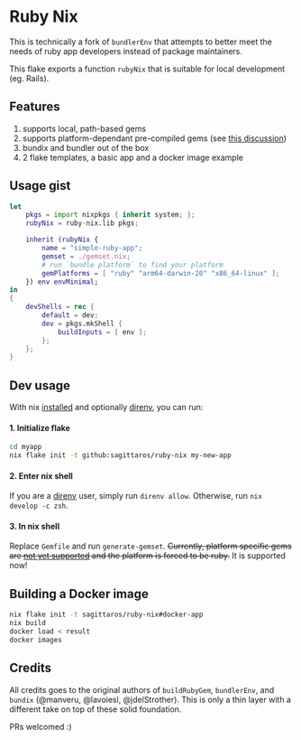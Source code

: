 # Ruby Nix

This is technically a fork of `bundlerEnv` that attempts to better meet the needs of ruby app developers instead of package maintainers.

This flake exports a function `rubyNix` that is suitable for local development (eg. Rails).

## Features

1. supports local, path-based gems
2. supports platform-dependant pre-compiled gems (see [this discussion](https://github.com/nix-community/bundix/pull/68))
3. bundix and bundler out of the box
4. 2 flake templates, a basic app and a docker image example

## Usage gist

``` nix
let
    pkgs = import nixpkgs { inherit system; };
    rubyNix = ruby-nix.lib pkgs;

    inherit (rubyNix {
        name = "simple-ruby-app";
        gemset = ./gemset.nix;
        # run `bundle platform` to find your platform
        gemPlatforms = [ "ruby" "arm64-darwin-20" "x86_64-linux" ];
    }) env envMinimal; 
in
{
    devShells = rec {
        default = dev;
        dev = pkgs.mkShell {
            buildInputs = [ env ];
        };
    };
}
```

## Dev usage

With nix [installed](/docs/nix-installation.md) and optionally [direnv](/docs/direnv.md), you can run:

#### 1. Initialize flake

``` sh
cd myapp
nix flake init -t github:sagittaros/ruby-nix my-new-app
```

#### 2. Enter nix shell

If you are a [direnv](/docs/direnv.md) user, simply run `direnv allow`. Otherwise, run `nix develop -c zsh`.

#### 3. In nix shell

Replace `Gemfile` and run `generate-gemset`. ~~Currently, platform specific gems are [not yet supported](https://github.com/NixOS/nixpkgs/blob/master/doc/languages-frameworks/ruby.section.md#platform-specific-gems) and the platform is forced to be ruby.~~ It is supported now! 

## Building a Docker image

``` sh
nix flake init -t sagittaros/ruby-nix#docker-app
nix build
docker load < result
docker images
```

## Credits

All credits goes to the original authors of `buildRubyGem`, `bundlerEnv`, and `bundix` (@manveru, @lavoiesl, @jdelStrother). This is only a thin layer with a different take on top of these solid foundation. 

PRs welcomed :)
